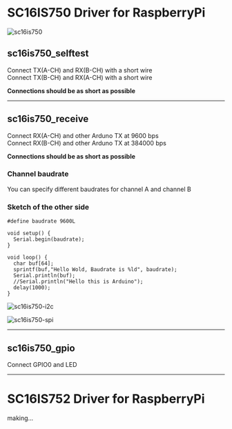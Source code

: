 # SC16IS750 Driver for RaspberryPi

![sc16is750](https://user-images.githubusercontent.com/6020549/71318319-a056da00-24d2-11ea-902f-5fba0e077e05.jpg)


## sc16is750_selftest

Connect TX(A-CH) and RX(B-CH) with a short wire   
Connect TX(B-CH) and RX(A-CH) with a short wire   

__Connections should be as short as possible__

---

## sc16is750_receive

Connect RX(A-CH) and other Arduno TX at 9600 bps   
Connect RX(B-CH) and other Arduno TX at 384000 bps   

__Connections should be as short as possible__

### Channel baudrate
You can specify different baudrates for channel A and channel B

### Sketch of the other side
```
#define baudrate 9600L

void setup() {
  Serial.begin(baudrate);
}

void loop() {
  char buf[64];
  sprintf(buf,"Hello Wold, Baudrate is %ld", baudrate);
  Serial.println(buf);
  //Serial.println("Hello this is Arduino");
  delay(1000);
}
```

![sc16is750-i2c](https://user-images.githubusercontent.com/6020549/71318280-30e0ea80-24d2-11ea-8041-75e893ba3bdb.jpg)

![sc16is750-spi](https://user-images.githubusercontent.com/6020549/71318281-30e0ea80-24d2-11ea-96ec-9c10ff385f7b.jpg)

---

## sc16is750_gpio

Connect GPIO0 and LED   

---

# SC16IS752 Driver for RaspberryPi

making...

